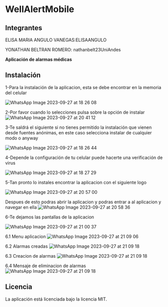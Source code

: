 # WellAlertMobile

## Integrantes
ELISA MARIA ANGULO VANEGAS:ELISAANGULO

YONATHAN BELTRAN ROMERO: nathanbelt23UniAndes 

**Aplicación de alarmas médicas**

## Instalación

1-Para la instalación de la aplicacion, esta se debe encontrar en la memoria del celular

![WhatsApp Image 2023-09-27 at 18 26 08](https://github.com/nathanbelt23UniAndes/WellAlertMobile/assets/111519973/f8a511e5-fef9-465d-af89-84c3be9e16b2)

2-Por favor cuando lo selecciones pulsa sobre la opción de instalar
![WhatsApp Image 2023-09-27 at 20 41 12](https://github.com/nathanbelt23UniAndes/WellAlertMobile/assets/111519973/4077cd96-b494-46b2-8358-81fee4f3e29b)


3-Te saldrá el siguiente si no tienes permitido la instalación que vienen desde fuentes anónimas, en este caso selecciona instalar de cualquier modo o anyway

![WhatsApp Image 2023-09-27 at 18 26 44](https://github.com/nathanbelt23UniAndes/WellAlertMobile/assets/111519973/9101906a-c2ca-497e-b3f4-cbf1e32cfa7b)


4-Depende la configuración de tu celular puede hacerte una verificación de virus

![WhatsApp Image 2023-09-27 at 18 27 29](https://github.com/nathanbelt23UniAndes/WellAlertMobile/assets/111519973/bf381292-ac88-4fe7-aa49-68f3659dc049)


5-Tan pronto lo instales encontrar la aplicacion con el siguiente logo

![WhatsApp Image 2023-09-27 at 20 57 00](https://github.com/nathanbelt23UniAndes/WellAlertMobile/assets/111519973/c050597f-2195-4bd9-879a-dc99ba4af702)

Despues de esto podras abrir la aplicacion y podras entrar a al aplicacion y navegar en ella
![WhatsApp Image 2023-09-27 at 20 58 36](https://github.com/nathanbelt23UniAndes/WellAlertMobile/assets/111519973/74ab17f5-7010-431b-bab0-9f5fb4773628)


6-Te dejamos las pantallas de la aplicacion

![WhatsApp Image 2023-09-27 at 21 00 37](https://github.com/nathanbelt23UniAndes/WellAlertMobile/assets/111519973/241ebec6-5b08-480b-be96-cf6923fc0222)


6.1 Menu aplicacion
![WhatsApp Image 2023-09-27 at 21 09 06](https://github.com/nathanbelt23UniAndes/WellAlertMobile/assets/111519973/b63f73ff-d74b-4acb-b92a-ed4876e7003d)

6.2 Alarmas creadas
![WhatsApp Image 2023-09-27 at 21 09 18](https://github.com/nathanbelt23UniAndes/WellAlertMobile/assets/111519973/426a1790-83be-40d2-aa72-aa744c02321d)

6.3 Creacion de alarmas
![WhatsApp Image 2023-09-27 at 21 09 18](https://github.com/nathanbelt23UniAndes/WellAlertMobile/assets/111519973/9bb2fb41-967f-4635-b9b3-beb067bb7636)

6.4 Mensaje de eliminacion de alarmas
![WhatsApp Image 2023-09-27 at 21 09 18](https://github.com/nathanbelt23UniAndes/WellAlertMobile/assets/111519973/96b7063d-3f97-4f54-8677-cb00334a5a6b)


## Licencia

La aplicación está licenciada bajo la licencia MIT.





